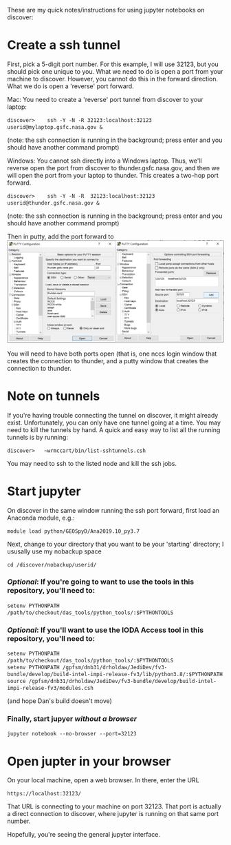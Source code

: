 These are my quick notes/instructions for using jupyter notebooks on discover:

# Create a ssh tunnel

First, pick a 5-digit port number.  For this example, I will use 32123, but you should pick one unique to you.  What we need to do is open a port from your machine to discover.  However, you cannot do this in the forward direction.  What we do is open a 'reverse' port forward.  

Mac:  You need to create a 'reverse' port tunnel from discover to your laptop:
```
discover>    ssh -Y -N -R 32123:localhost:32123 userid@mylaptop.gsfc.nasa.gov &
```
(note:  the ssh connection is running in the background; press enter and you should have another command prompt)

Windows: You cannot ssh directly into a Windows laptop.  Thus, we'll reverse open the port from discover to thunder.gsfc.nasa.gov, and then we will open the port from your laptop to thunder.  This creates a two-hop port forward.
```
discover>    ssh -Y -N -R  32123:localhost:32123 userid@thunder.gsfc.nasa.gov &
```
(note:  the ssh connection is running in the background; press enter and you should have another command prompt)

Then in putty, add the port forward to 
![putty_screenshot.png](putty_screenshot.png)

You will need to have both ports open (that is, one nccs login window that creates the connection to thunder, and a putty window that creates the connection to thunder.

# Note on tunnels
If you're having trouble connecting the tunnel on discover, it might already exist.  Unfortunately, you can only have one tunnel going at a time.  You may need to kill the tunnels by hand.  A quick and easy way to list all the running tunnels is by running:
```
discover>   ~wrmccart/bin/list-sshtunnels.csh
```
You may need to ssh to the listed node and kill the ssh jobs.

# Start jupyter

On discover in the same window running the ssh port forward, first load an Anaconda module, e.g.:
```
module load python/GEOSpyD/Ana2019.10_py3.7
```
Next, change to your directory that you want to be your 'starting' directory; I ususally use my nobackup space
```
cd /discover/nobackup/userid/
```
### *Optional*:  If you're going to want to use the tools in this repository, you'll need to:
```
setenv PYTHONPATH /path/to/checkout/das_tools/python_tools/:$PYTHONTOOLS
```

### *Optional*:  If you'll want to use the IODA Access tool in this repository, you'll need to:
```
setenv PYTHONPATH /path/to/checkout/das_tools/python_tools/:$PYTHONTOOLS
setenv PYTHONPATH /gpfsm/dnb31/drholdaw/JediDev/fv3-bundle/develop/build-intel-impi-release-fv3/lib/python3.8/:$PYTHONPATH
source /gpfsm/dnb31/drholdaw/JediDev/fv3-bundle/develop/build-intel-impi-release-fv3/modules.csh
```
(and hope Dan's build doesn't move)

### Finally, start jupyer *without a browser*
```
jupyter notebook --no-browser --port=32123
```

# Open jupter in your browser

On your local machine, open a web browser.  In there, enter the URL
```
https://localhost:32123/
```

That URL is connecting to your machine on port 32123.  That port is actually a direct connection to discover, where jupyter is running on that same port number.  

Hopefully, you're seeing the general jupyter interface.



